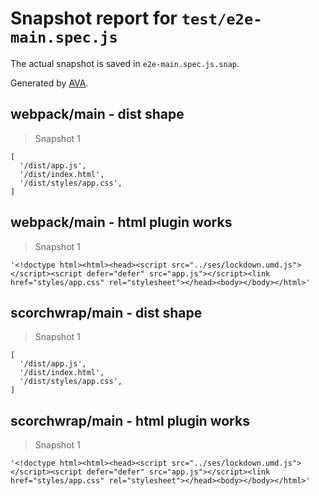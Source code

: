 # Snapshot report for `test/e2e-main.spec.js`

The actual snapshot is saved in `e2e-main.spec.js.snap`.

Generated by [AVA](https://avajs.dev).

## webpack/main - dist shape

> Snapshot 1

    [
      '/dist/app.js',
      '/dist/index.html',
      '/dist/styles/app.css',
    ]

## webpack/main - html plugin works

> Snapshot 1

    '<!doctype html><html><head><script src="../ses/lockdown.umd.js"></script><script defer="defer" src="app.js"></script><link href="styles/app.css" rel="stylesheet"></head><body></body></html>'

## scorchwrap/main - dist shape

> Snapshot 1

    [
      '/dist/app.js',
      '/dist/index.html',
      '/dist/styles/app.css',
    ]

## scorchwrap/main - html plugin works

> Snapshot 1

    '<!doctype html><html><head><script src="../ses/lockdown.umd.js"></script><script defer="defer" src="app.js"></script><link href="styles/app.css" rel="stylesheet"></head><body></body></html>'
